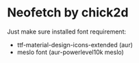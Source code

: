 # Neofetch by chick2d

Just make sure installed font requirement:
- ttf-material-design-icons-extended (aur)
- meslo font (aur-powerlevel10k meslo)
